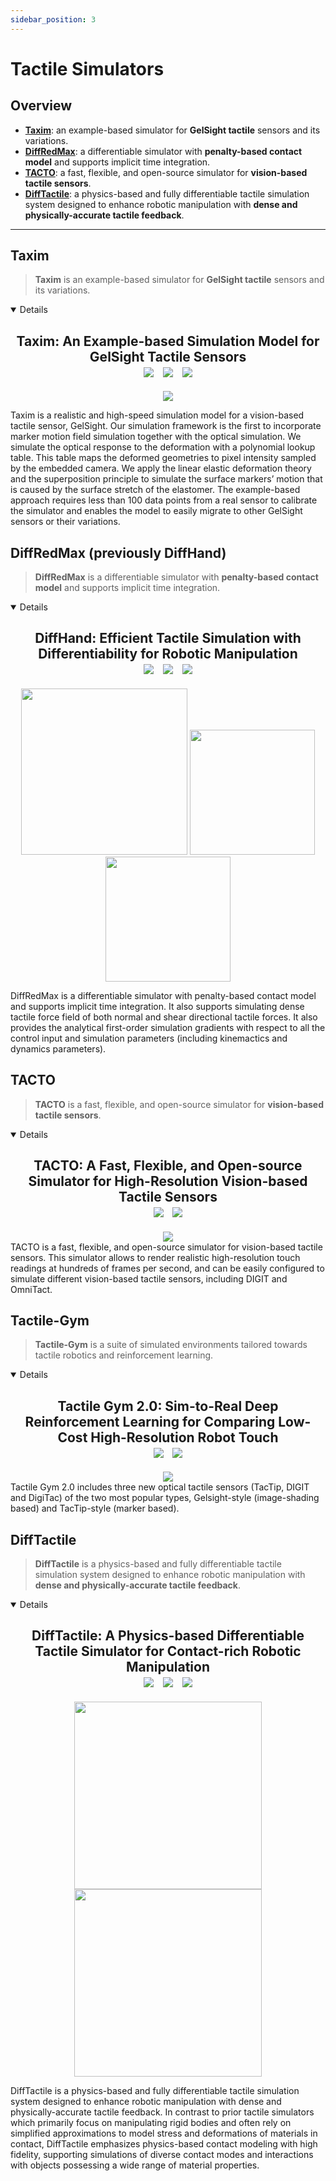 ```yaml
---
sidebar_position: 3
---
```


# Tactile Simulators

## Overview
- [**Taxim**](#taxim): an example-based simulator for **GelSight tactile** sensors and its variations.
- [**DiffRedMax**](#diffredmax): a differentiable simulator with **penalty-based contact model** and supports implicit time integration.
- [**TACTO**](#tacto): a fast, flexible, and open-source simulator for **vision-based tactile sensors**.
- [**DiffTactile**](#difftactile): a physics-based and fully differentiable tactile simulation system designed to enhance robotic manipulation with **dense and physically-accurate tactile feedback**.

---

## Taxim
> **Taxim** is an example-based simulator for **GelSight tactile** sensors and its variations.

<details open>
<h2 align="center">
  <b>Taxim: An Example-based Simulation Model for GelSight Tactile Sensors
</b>

<div align="center">
    <a href="https://labs.ri.cmu.edu/robotouch/taxim-simulation/" target="_blank"><img src="https://img.shields.io/badge/Website-Taxim-red"></img></a>
    &nbsp;
    <a href="https://arxiv.org/abs/2109.04027" target="_blank"><img src="https://img.shields.io/badge/Paper-ArXiv-green"></img></a>
    &nbsp;
    <a href="https://github.com/Robo-Touch/Taxim" target="_blank"><img src="https://img.shields.io/badge/Source-Code-purple"></img></a>
</div>
</h2>

<div align="center">
<div style={{ textAlign: 'center' }}>
    <img src="https://labs.ri.cmu.edu/robotouch/wp-content/uploads/sites/22/2021/10/cover-2048x822.png"  />
  </div>
</div>

Taxim is a realistic and high-speed simulation model for a vision-based tactile sensor, GelSight. Our simulation framework is the first to incorporate marker motion field simulation together with the optical simulation. We simulate the optical response to the deformation with a polynomial lookup table. This table maps the deformed geometries to pixel intensity sampled by the embedded camera. We apply the linear elastic deformation theory and the superposition principle to simulate the surface markers’ motion that is caused by the surface stretch of the elastomer. The example-based approach requires less than 100 data points from a real sensor to calibrate the simulator and enables the model to easily migrate to other GelSight sensors or their variations.

</details>

## DiffRedMax (previously DiffHand)

> **DiffRedMax** is a differentiable simulator with **penalty-based contact model** and supports implicit time integration.

<details open>
<h2 align="center">
  <b>DiffHand: Efficient Tactile Simulation with Differentiability for Robotic Manipulation</b>

<div align="center">
    <a href="http://tactilesim.csail.mit.edu/" target="_blank"><img src="https://img.shields.io/badge/Website-DiffHand-red"></img></a>
    &nbsp;
    <a href="https://people.csail.mit.edu/jiex/papers/TactileSim/paper.pdf" target="_blank"><img src="https://img.shields.io/badge/Paper-PDF-green"></img></a>
    &nbsp;
    <a href="https://github.com/eanswer/DiffHand" target="_blank"><img src="https://img.shields.io/badge/Source-Code-purple"></img></a>
</div>
</h2>

<div align="center">
<div style={{ textAlign: 'center' }}>
    <img src="https://github.com/eanswer/DiffHand/raw/master/demos/tactile_sim.gif" width="266" />
    <img src="https://github.com/eanswer/DiffHand/raw/master/demos/tactile_depth_map.gif" width="200" />
    <img src="https://github.com/eanswer/DiffHand/raw/master/demos/tactile_force_map.gif" width="200" />
  </div>
</div>

DiffRedMax is a differentiable simulator with penalty-based contact model and supports implicit time integration. It also supports simulating dense tactile force field of both normal and shear directional tactile forces. It also provides the analytical first-order simulation gradients with respect to all the control input and simulation parameters (including kinemactics and dynamics parameters).

</details>


## TACTO

> **TACTO** is a fast, flexible, and open-source simulator for **vision-based tactile sensors**.

<details open>
<h2 align="center">
  <b>TACTO: A Fast, Flexible, and Open-source Simulator for High-Resolution Vision-based Tactile Sensors</b>

<div align="center">
    <a href="https://arxiv.org/abs/2012.08456" target="_blank"><img src="https://img.shields.io/badge/Paper-ArXiv-green"></img></a>
    &nbsp;
    <a href="https://github.com/facebookresearch/tacto" target="_blank"><img src="https://img.shields.io/badge/Source-Code-purple"></img></a>
</div>
</h2>

<div align="center">
<div style={{ textAlign: 'center' }}>
    <img src="https://github.com/facebookresearch/tacto/raw/main/website/static/img/teaser.jpg?raw=true"  />
  </div>
</div>
TACTO is a fast, flexible, and open-source simulator for vision-based tactile sensors. This simulator allows to render realistic high-resolution touch readings at hundreds of frames per second, and can be easily configured to simulate different vision-based tactile sensors, including DIGIT and OmniTact.
</details>

## Tactile-Gym

> **Tactile-Gym** is a suite of simulated environments tailored towards tactile robotics and reinforcement learning.

<details open>
<h2 align="center">
  <b>Tactile Gym 2.0: Sim-to-Real Deep Reinforcement Learning for Comparing Low-Cost High-Resolution Robot Touch</b>

<div align="center">
    <a href="https://ieeexplore.ieee.org/abstract/document/9847020" target="_blank"><img src="https://img.shields.io/badge/Paper-IEEE-green"></img></a>
    &nbsp;
    <a href="https://github.com/ac-93/tactile_gym?tab=readme-ov-file" target="_blank"><img src="https://img.shields.io/badge/Source-Code-purple"></img></a>
</div>
</h2>

<div align="center">
<div style={{ textAlign: 'center' }}>
    <img src="https://github.com/ac-93/tactile_gym/raw/main/docs/readme_images/paper_overview.png"  />
  </div>
</div>
Tactile Gym 2.0 includes three new optical tactile sensors (TacTip, DIGIT and DigiTac) of the two most popular types, Gelsight-style (image-shading based) and TacTip-style (marker based).
</details>


## DiffTactile

> **DiffTactile** is a physics-based and fully differentiable tactile simulation system designed to enhance robotic manipulation with **dense and physically-accurate tactile feedback**.


<details open> <summary>Details</summary>
<h2 align="center">
  <b>DiffTactile: A Physics-based Differentiable Tactile Simulator for Contact-rich Robotic Manipulation</b>

<div align="center">
    <a href="https://difftactile.github.io/" target="_blank"><img src="https://img.shields.io/badge/Website-ThinShellLab-red"></img></a>
    &nbsp;
    <a href="https://difftactile.github.io/static/pdf/paper.pdf" target="_blank"><img src="https://img.shields.io/badge/Paper-PDF-green"></img></a>
    &nbsp;
    <a href="" target="_blank"><img src="https://img.shields.io/badge/Source-Code (coming soon)-purple"></img></a>
</div>
</h2>


<div align="center">
<div style={{ textAlign: 'center' }}>
    <img src="https://difftactile.github.io/static/gifs/surface.gif" width="300" />
    <img src="https://difftactile.github.io/static/gifs/278_1700264468.gif"  width="300"/>
  </div>
</div>

DiffTactile is a physics-based and fully differentiable tactile simulation system designed to enhance robotic manipulation with dense and physically-accurate tactile feedback. In contrast to prior tactile simulators which primarily focus on manipulating rigid bodies and often rely on simplified approximations to model stress and deformations of materials in contact, DiffTactile emphasizes physics-based contact modeling with high fidelity, supporting simulations of diverse contact modes and interactions with objects possessing a wide range of material properties.


</details>
